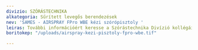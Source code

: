 ```yaml
---
divizio: SZÓRÁSTECHNIKA
alkategoria: Sűrített levegős berendezések
nev: 'SAMES - AIRSPRAY FPro WBE kézi szórópisztoly '
leiras: További információért keresse a Szórástechnika Divízió kollégáit
boritokep: "/uploads/airspray-kezi-pisztoly-fpro-wbe.tif"

---
```

